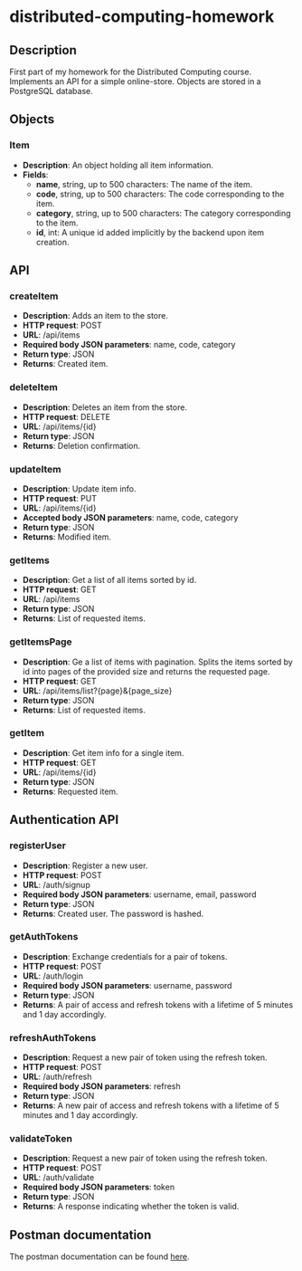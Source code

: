 # distributed-computing-homework

## Description 
First part of my homework for the Distributed Computing course.
Implements an API for a simple online-store.
Objects are stored in a PostgreSQL database.

## Objects

### Item
* **Description**: An object holding all item information. 
* **Fields**: 
  * **name**, string, up to 500 characters: The name of the item.
  * **code**, string, up to 500 characters: The code corresponding to the item.
  * **category**, string, up to 500 characters: The category corresponding to the item.
  * **id**, int: A unique id added implicitly by the backend upon item creation.

## API

### createItem
* **Description**: Adds an item to the store.
* **HTTP request**: POST
* **URL**: /api/items
* **Required body JSON parameters**: name, code, category
* **Return type**: JSON
* **Returns**: Created item.

### deleteItem
* **Description**: Deletes an item from the store.
* **HTTP request**: DELETE
* **URL**: /api/items/{id}
* **Return type**: JSON
* **Returns**: Deletion confirmation.

### updateItem
* **Description**: Update item info.
* **HTTP request**: PUT
* **URL**: /api/items/{id}
* **Accepted body JSON parameters**: name, code, category
* **Return type**: JSON
* **Returns**: Modified item.

### getItems
* **Description**: Get a list of all items sorted by id.
* **HTTP request**: GET
* **URL**: /api/items
* **Return type**: JSON
* **Returns**: List of requested items.

### getItemsPage
* **Description**: Ge a list of items with pagination. Splits the items sorted by id into pages of the provided size and returns the requested page. 
* **HTTP request**: GET
* **URL**: /api/items/list?{page}&{page_size}
* **Return type**: JSON
* **Returns**: List of requested items.

### getItem
* **Description**: Get item info for a single item.
* **HTTP request**: GET
* **URL**: /api/items/{id}
* **Return type**: JSON
* **Returns**: Requested item.

## Authentication API

### registerUser
* **Description**: Register a new user.
* **HTTP request**: POST
* **URL**: /auth/signup
* **Required body JSON parameters**: username, email, password
* **Return type**: JSON
* **Returns**: Created user. The password is hashed.

### getAuthTokens
* **Description**: Exchange credentials for a pair of tokens.
* **HTTP request**: POST
* **URL**: /auth/login
* **Required body JSON parameters**: username, password
* **Return type**: JSON
* **Returns**: A pair of access and refresh tokens with a lifetime of 5 minutes and 1 day accordingly.

### refreshAuthTokens
* **Description**: Request a new pair of token using the refresh token.
* **HTTP request**: POST
* **URL**: /auth/refresh
* **Required body JSON parameters**: refresh
* **Return type**: JSON
* **Returns**: A new pair of access and refresh tokens with a lifetime of 5 minutes and 1 day accordingly.

### validateToken
* **Description**: Request a new pair of token using the refresh token.
* **HTTP request**: POST
* **URL**: /auth/validate
* **Required body JSON parameters**: token
* **Return type**: JSON
* **Returns**: A response indicating whether the token is valid.

## Postman documentation

The postman documentation can be found [here](https://documenter.getpostman.com/view/2187543/SzRxUpvr).
